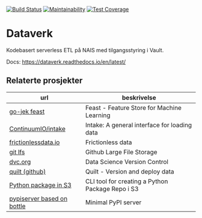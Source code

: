
[![Build Status](https://travis-ci.com/navikt/dataverk.svg?branch=master)](https://travis-ci.com/navikt/dataverk)
[![Maintainability](https://api.codeclimate.com/v1/badges/517723886f838e83ceaa/maintainability)](https://codeclimate.com/github/navikt/dataverk/maintainability)
[![Test Coverage](https://api.codeclimate.com/v1/badges/517723886f838e83ceaa/test_coverage)](https://codeclimate.com/github/navikt/dataverk/test_coverage)

# Dataverk 

Kodebasert serverless ETL på NAIS med tilgangsstyring i Vault.

Docs: https://dataverk.readthedocs.io/en/latest/


## Relaterte  prosjekter

url | beskrivelse
----| -----------
[go-jek feast](https://github.com/gojek/feast/) | Feast - Feature Store for Machine Learning
[ContinuumIO/intake](https://github.com/ContinuumIO/intake/) | Intake: A general interface for loading data
[frictionlessdata.io](https://frictionlessdata.io/) | Frictionless data
[git lfs](https://git-lfs.github.com/) | Github Large File Storage
[dvc.org](https://dvc.org) | Data Science Version Control 
[quilt (github)](https://github.com/quiltdata) | Quilt - Version and deploy data
[Python package in S3](https://github.com/novemberfiveco/s3pypi) | CLI tool for creating a Python Package Repo i S3
[pypiserver based on bottle](https://github.com/pypiserver/pypiserver) | Minimal PyPI server
